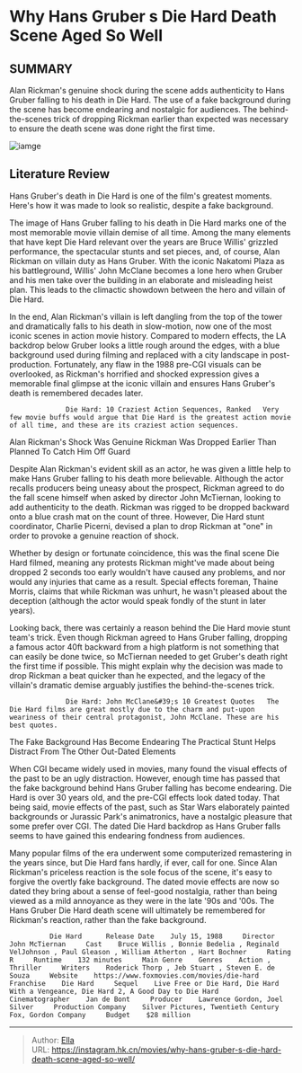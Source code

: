 # Why Hans Gruber s Die Hard Death Scene Aged So Well


## SUMMARY 



  Alan Rickman&#39;s genuine shock during the scene adds authenticity to Hans Gruber falling to his death in Die Hard.   The use of a fake background during the scene has become endearing and nostalgic for audiences.   The behind-the-scenes trick of dropping Rickman earlier than expected was necessary to ensure the death scene was done right the first time.  

![iamge](https://static1.srcdn.com/wordpress/wp-content/uploads/2020/04/Alan-Rickman-as-Hans-Gruber-in-Die-Hard.jpg)

## Literature Review

Hans Gruber&#39;s death in Die Hard is one of the film&#39;s greatest moments. Here&#39;s how it was made to look so realistic, despite a fake background.




The image of Hans Gruber falling to his death in Die Hard marks one of the most memorable movie villain demise of all time. Among the many elements that have kept Die Hard relevant over the years are Bruce Willis&#39; grizzled performance, the spectacular stunts and set pieces, and, of course, Alan Rickman on villain duty as Hans Gruber. With the iconic Nakatomi Plaza as his battleground, Willis&#39; John McClane becomes a lone hero when Gruber and his men take over the building in an elaborate and misleading heist plan. This leads to the climactic showdown between the hero and villain of Die Hard.




In the end, Alan Rickman&#39;s villain is left dangling from the top of the tower and dramatically falls to his death in slow-motion, now one of the most iconic scenes in action movie history. Compared to modern effects, the LA backdrop below Gruber looks a little rough around the edges, with a blue background used during filming and replaced with a city landscape in post-production. Fortunately, any flaw in the 1988 pre-CGI visuals can be overlooked, as Rickman&#39;s horrified and shocked expression gives a memorable final glimpse at the iconic villain and ensures Hans Gruber&#39;s death is remembered decades later.

                  Die Hard: 10 Craziest Action Sequences, Ranked   Very few movie buffs would argue that Die Hard is the greatest action movie of all time, and these are its craziest action sequences.   


 Alan Rickman&#39;s Shock Was Genuine 
Rickman Was Dropped Earlier Than Planned To Catch Him Off Guard
         




Despite Alan Rickman&#39;s evident skill as an actor, he was given a little help to make Hans Gruber falling to his death more believable. Although the actor recalls producers being uneasy about the prospect, Rickman agreed to do the fall scene himself when asked by director John McTiernan, looking to add authenticity to the death. Rickman was rigged to be dropped backward onto a blue crash mat on the count of three. However, Die Hard stunt coordinator, Charlie Picerni, devised a plan to drop Rickman at &#34;one&#34; in order to provoke a genuine reaction of shock.

Whether by design or fortunate coincidence, this was the final scene Die Hard filmed, meaning any protests Rickman might&#39;ve made about being dropped 2 seconds too early wouldn&#39;t have caused any problems, and nor would any injuries that came as a result. Special effects foreman, Thaine Morris, claims that while Rickman was unhurt, he wasn&#39;t pleased about the deception (although the actor would speak fondly of the stunt in later years).





 

Looking back, there was certainly a reason behind the Die Hard movie stunt team&#39;s trick. Even though Rickman agreed to Hans Gruber falling, dropping a famous actor 40ft backward from a high platform is not something that can easily be done twice, so McTiernan needed to get Gruber&#39;s death right the first time if possible. This might explain why the decision was made to drop Rickman a beat quicker than he expected, and the legacy of the villain&#39;s dramatic demise arguably justifies the behind-the-scenes trick.

                  Die Hard: John McClane&#39;s 10 Greatest Quotes   The Die Hard films are great mostly due to the charm and put-upon weariness of their central protagonist, John McClane. These are his best quotes.   






 The Fake Background Has Become Endearing 
The Practical Stunt Helps Distract From The Other Out-Dated Elements
          

When CGI became widely used in movies, many found the visual effects of the past to be an ugly distraction. However, enough time has passed that the fake background behind Hans Gruber falling has become endearing. Die Hard is over 30 years old, and the pre-CGI effects look dated today. That being said, movie effects of the past, such as Star Wars elaborately painted backgrounds or Jurassic Park&#39;s animatronics, have a nostalgic pleasure that some prefer over CGI. The dated Die Hard backdrop as Hans Gruber falls seems to have gained this endearing fondness from audiences.

Many popular films of the era underwent some computerized remastering in the years since, but Die Hard fans hardly, if ever, call for one. Since Alan Rickman&#39;s priceless reaction is the sole focus of the scene, it&#39;s easy to forgive the overtly fake background. The dated movie effects are now so dated they bring about a sense of feel-good nostalgia, rather than being viewed as a mild annoyance as they were in the late &#39;90s and &#39;00s. The Hans Gruber Die Hard death scene will ultimately be remembered for Rickman&#39;s reaction, rather than the fake background.




              Die Hard      Release Date    July 15, 1988     Director    John McTiernan     Cast    Bruce Willis , Bonnie Bedelia , Reginald VelJohnson , Paul Gleason , William Atherton , Hart Bochner     Rating    R     Runtime    132 minutes     Main Genre    Genres    Action , Thriller     Writers    Roderick Thorp , Jeb Stuart , Steven E. de Souza     Website    https://www.foxmovies.com/movies/die-hard     Franchise    Die Hard     Sequel    Live Free or Die Hard, Die Hard With a Vengeance, Die Hard 2, A Good Day to Die Hard     Cinematographer    Jan de Bont     Producer    Lawrence Gordon, Joel Silver     Production Company    Silver Pictures, Twentieth Century Fox, Gordon Company     Budget    $28 million      


---

> Author: [Ella](https://instagram.hk.cn/)  
> URL: https://instagram.hk.cn/movies/why-hans-gruber-s-die-hard-death-scene-aged-so-well/  

